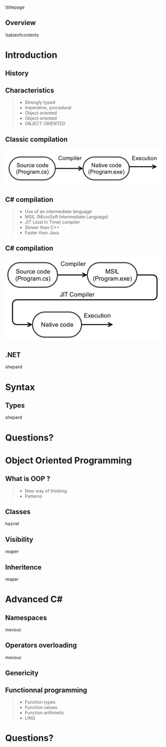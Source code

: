 \titlepage

## Overview
\tableofcontents


# Introduction

## History

## Characteristics

> - Strongly typed
> - Imperative, procedural
> - Object oriented
> - Object oriented
> - OBJECT ORIENTED

## Classic compilation

![Classic compilation](img/compilation.png)

## C# compilation

> - Use of an intermediate language
> - MSIL (MicroSoft Intermediate Language)
> - JIT (Just In Time) compiler
> - Slower than C++
> - Faster than Java

## C# compilation

![C# compilation](img/csharp-compilation.png)

## .NET

shepard

# Syntax

## Types

shepard


# Questions?


# Object Oriented Programming

## What is OOP ?

> - New way of thinking
> - Patterns

## Classes

hazriel

## Visibility

reaper

## Inheritence

reaper


# Advanced C\#

## Namespaces

mevouc

## Operators overloading

mevouc

## Genericity

## Functionnal programming

> - Function types
> - Function values
> - Function arithmetic
> - LINQ



# Questions?
